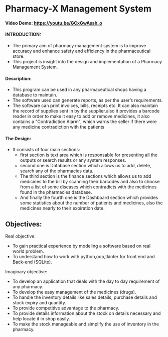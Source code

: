 # Pharmacy-X Management System
#### Video Demo:  <https://youtu.be/GCxGwAssh_o>

#### INTRODUCTION:

- The primary aim of pharmacy management system is to improve accuracy and enhance safety and efficiency in the pharmaceutical store. 
- This project is insight into the design and implementation of a Pharmacy Management System.

#### Description:

- This program can be used in any pharmaceutical shops having a database to maintain. 
- The software used can generate reports, as per the user’s requirements. 
- The software can print invoices, bills, receipts etc. It can also maintain the record of supplies sent in by the supplier.also it provides a barcode reader in order   to make it easy to add or remove medicines, it also contains a "Contradiction Alarm", which warns the seller if there were any medicine contradiction with the         patients

#### The Design:
- It consists of four main sections:
    - first section is text area which is responsable for presenting all the outputs or search results or any system responses.
    - second one is Database section which allows us to add, delete, search any of the pharmacies data.
    - The third section is the finance sections which allows us to add medicines to the bill by scanning their barcodes and also to choose from a list of some diseases       which contradicts with the medicines found in the pharmacies database.
    - And finally the fourth one is the Dashboard section which provides some statistics about the number of patients and medicines, also the medicines nearly to their       expiration date.
## Objectives:

Real objective:

- To gain practical experience by modeling a software based on real world problem.
- To understand how to work with python,oop,tkinter for front end and Back-end (SQLite).

Imaginary objective:

- To develop an application that deals with the day to day requirement of any pharmacy.
- To develop the easy management of the medicines (drugs).
- To handle the inventory details like sales details, purchase details and stock expiry and quantity.
- To provide competitive advantage to the pharmacy.
- To provide details information about the stock on details necessary and help locate it in shop easily.
- To make the stock manageable and simplify the use of inventory in the pharmacy.
